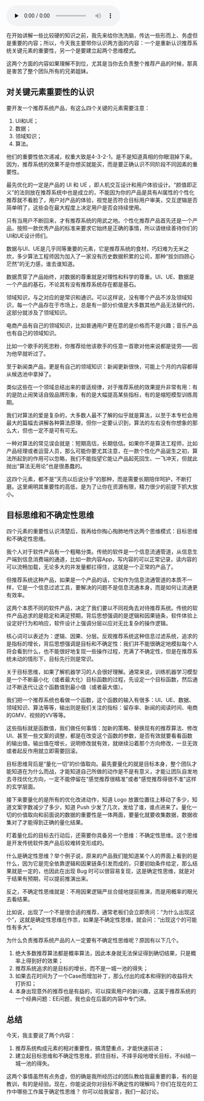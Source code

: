 <audio id="audio" title="03 | 这些你必须应该具备的思维模式" controls="" preload="none"><source id="mp3" src="https://static001.geekbang.org/resource/audio/3d/56/3d961fab7862ed1c0a0f17d0184a6756.mp3"></audio>

在开始讲解一些比较硬的知识之前，我先来给你洗洗脑，传达一些形而上、务虚但是重要的内容；所以，今天我主要带你认识两方面的内容：一个是重新认识推荐系统关键元素的重要性，另一个是要建立起两个思维模式。

这两个方面的内容如果理解不到位，尤其是当你去负责整个推荐产品的时候，那真是害苦了整个团队所有的兄弟姐妹。

## 对关键元素重要性的认识

要开发一个推荐系统产品，有这么四个关键的元素需要注意：

1. UI和UE；
1. 数据；
1. 领域知识；
1. 算法。

他们的重要性依次递减，权重大致是4-3-2-1，是不是知道真相的你眼泪掉下来。因为，推荐系统的效果不是你想买就能买，而是要正确认识不同阶段不同因素的重要性。

最先优化的一定是产品的 UI 和 UE ，即人机交互设计和用户体验设计。“颜值即正义”的法则放在推荐系统中也是成立的，不能因为你的产品是具有AI属性的个性化推荐就不看脸了，用户对产品的体验，视觉是否符合目标用户审美，交互逻辑是否简单明了，这些会在最大程度上决定用户是否会持续使用。

只有当用户不断回来，才有推荐系统的用武之地。个性化推荐产品首先还是一个产品，按照一款优秀产品的标准来要求它始终是正确的事情，所以请继续善待你们的UI和UE设计师们。

数据与UI、UE是几乎同等重要的元素，它是推荐系统的食材，巧妇难为无米之炊，多少算法工程师因为加入了一家没有历史数据积累的公司，那种“拔剑四顾心茫然”的无力感，谁去谁知道。

数据贯穿了产品始终，对数据的尊重就是对理性和科学的尊重。UI、UE、数据是一个产品的基石，不论其有没有推荐系统存在都是基石。

领域知识，与之对应的是常识和通识。可以这样说，没有哪个产品不涉及领域知识，每一个产品存在于市场上，总是有一部分价值是大多数其他产品无法替代的，这部分就涉及了领域知识。

电商产品有自己的领域知识，比如普通用户更在意的是价格而不是兴趣；音乐产品也有自己的领域知识。

比如一个歌手的死忠粉，你推荐给他该歌手的任意一首歌对他来说都是徒劳——因为他早就听过了。

至于新闻类产品，更是有自己的领域知识：新闻更新很快，可能上个月的内容都得从候选池中拿掉了。

类似这些在一个领域总结出来的普适规律，对于推荐系统的效果提升非常有用：有的是防止闹笑话自毁品牌形象，有的是大幅提高某些指标，有的是缩短模型训练周期。

我们对算法的爱是复杂的，大多数人最不了解的似乎就是算法，以至于本专栏会用最大的篇幅去讲解各种算法原理，但你一定要认识到，算法的左右没有你想象的那么大，但也一定不是可有可无。

一种对算法的常见误会就是：短期高估，长期低估。如果你不是算法工程师，比如产品经理或者运营人员，那么可能你要尤其注意，在一款个性化产品诞生之初，算法所起到的作用可以忽略，我们不能指望它能让产品起死回生、一飞冲天，但就此抛出“算法无用论”也是很愚蠢的。

这四个元素，都不是“天亮以后说分手”的那种，而是需要长期陪伴呵护，不断打磨。这里阐明其重要性的高低，是为了让你在资源有限，精力很少的前提下抓大放小。

## 目标思维和不确定性思维

四个元素的重要性认识清楚后，我再给你掏心掏肺地传达两个思维模式：目标思维和不确定性思维。

我个人对于软件产品有一个粗略分类。传统的软件是一个信息流通管道，从信息生产端到信息消费端的通道，比如一款内容App，写内容的可以正常记录，读内容的可以流畅加载，无论多大的并发量都扛得住，这就是一个正常的产品了。

但推荐系统这种产品，如果是一个产品的话，它和作为信息流通管道的本质不一样，它是一个信息过滤工具，要解决的问题不是信息流通本身，而是如何让流通更有效率。

这两个本质不同的软件产品，决定了我们要以不同视角去对待推荐系统。传统的软件产品追求的是稳定和满足预期，背后思想强调的是逻辑和因果链条，软件体验上设定好行为和响应，软件设计上强调分层以应对无比复杂的操作逻辑。

核心词可以表述为：逻辑、因果、分层。反观推荐系统这种信息过滤系统，追求的是指标的增长，背后思想强调是目标和不确定性：我们并不能很确定地模拟每个人将会看到什么，也不能很好地复现一些操作过程，充满了不确定性，但是在推荐系统未动的情形下，目标先行则是常识。

关于目标思维，如果了解机器学习的人会很好理解。通常来说，训练机器学习模型是一个不断最小化（或者最大化）目标函数的过程，先设定一个目标函数，然后通过不断迭代让这个函数值到最小值（或者最大值）。

我们把一个推荐系统也看做一个函数，这个函数的输入有很多：UI、UE、数据、领域知识、算法等等，输出则是我们关注的指标：留存率、新闻的阅读时间、电商的GMV、视频的VV等等。

这些指标就是函数值，我们做任何事情：加新的策略、替换现有的推荐算法、修改UI、甚至一些文案的调整，都是在改变这个函数的参数，是否有效就要看看函数的输出值，输出值在增长，说明修改就有效，就继续沿着那个方向修改，一旦无效或者起反作用就立即需要回滚。

目标思维背后是“量化一切”的价值取向。最先要量化的就是目标本身，整个团队才能知道在为什么而战，才能知道自己所做的动作是不是有意义，才能让团队自发地去寻找优化方向，一定不能停留在“感觉推荐很精准”或者“感觉推荐得很不准”这样的玄学层面。

接下来要量化的是所有的优化改进动作，知道 Logo 放置位置往上移动了多少，知道文案字数减少了多少，知道 Push 少发了几次，发给了谁，谁点进来了。量化一切的价值取向和前面说的数据的重要性是一体两面，要量化就要收集数据，数据收集对了才能得到正确的量化结果。

盯着量化后的目标去行动后，还需要你具备另一个思维：不确定性思维。这个思维是开发传统软件类产品后较难转变形成的。

什么是确定性思维？举个例子说，原来的产品我们能知道某个人的界面上看到的是什么，因为它是完全依靠逻辑和因果链条引发而成的，只要初始条件给定，那么结果就是一定的，也因此在出现 Bug 时可以很容易复现，这是确定性思维，就是对于结果有预期，可以提前推演出来。

反之，不确定性思维就是：不用因果逻辑严丝合缝地提前推演，而是用概率的眼光去看结果。

比如说，出现了一个不是很合适的推荐，通常老板们会立即责问：“为什么出现这个”，这就是确定性思维在作祟，如果是不确定性思维，就会问：“出现这个的可能性有多大”。

为什么负责推荐系统产品的人一定要有不确定性思维呢？原因有以下几个。

1. 绝大多数推荐算法都是概率算法，因此本身就无法保证得到确切结果，只是概率上得到好的效果；
1. 推荐系统追求的是目标的增长，而不是一城一池的得失；
1. 如果去花时间为了一个Case而增加补丁，那么付出的成本和得到的收益将大打折扣；
1. 本身出现意外的推荐也是有益的，可以探索用户的新兴趣，这属于推荐系统的一个经典问题：EE问题，我也会在后面的内容中专门讲。

## 总结

今天，我主要说了两个内容：

1. 推荐系统构成元素的相对重要性，搞清楚重点，才能快速前进；
1. 建立起目标思维和不确定性思维，抓住目标，不择手段地增长目标，不纠结一城一池的得失。

这两个事情虽然有点务虚，但的确是我所经历过的团队教给我最重要的事，有的是教训，有的是经验。现在，你能说说你对目标不确定性的理解吗？你们在现在的工作中哪些工作属于确定性思维？ 你可以给我留言，我们一起讨论。

<img src="https://static001.geekbang.org/resource/image/ea/ae/ea17e1afa2a56d022c6f5021822edaae.jpg" alt="" />
